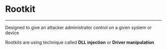 # Rootkit
---
Designed to give an attacker administrator control on a given system or device 

Rootkits are using technique called **DLL injection** or **Driver manipulation** 